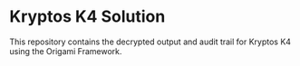 # Kryptos K4 Solution  
This repository contains the decrypted output and audit trail for Kryptos K4 using the Origami Framework.
